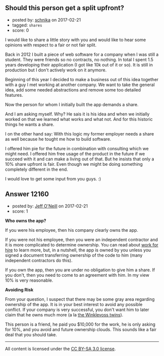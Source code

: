 ## Should this person get a split upfront?

- posted by: [schnika](https://stackexchange.com/users/2161540/schnika) on 2017-02-21
- tagged: `shares`
- score: 0

I would like to share a little story with you and would like to hear some opinions with respect to a fair or not fair split.

Back in 2012 I built a piece of web software for a company when I was still a student. They were friends so no contracts, no nothing. In total I spent 1.5 years developing their application (I got like 10k out of it or so). It is still in production but I don't actively work on it anymore.

Beginning of this year I decided to make a business out of this idea together with a guy I met working at another company. We want to take the general idea, add some needed abstractions and remove some too detailed features.

Now the person for whom I initially built the app demands a share.

And I am asking myself. Why? He sais it is his idea and when we initially worked on that we learned what works and what not. And for this historic things he wants a share.

I on the other hand say: With this logic my former employer needs a share as well because he tought me how to build software.

I offered him pie for the future in combination with consulting which we might need. I offered him free usage of the product in the future if we succeed with it and can make a living out of that. But he insists that only a 10% share upfront is fair. Even though we might be doing something completely different in the end.

I would love to get some input from you guys. :)




## Answer 12160

- posted by: [Jeff O'Neill](https://stackexchange.com/users/46273/jeff-o-neill) on 2017-02-21
- score: 1

<p><strong>Who owns the app?</strong></p>

<p>If you were his employee, then his company clearly owns the app.  </p>

<p>If you were not his employee, then you were an independent contractor and it is more complicated to determine ownership.  You can read about <a href="https://en.wikipedia.org/wiki/Work_for_hire" rel="nofollow noreferrer">work for hire</a> to learn more, but, in a nutshell, the app is owned by you unless you signed a document transferring ownership of the code to him (many independent contractors do this).</p>

<p>If you own the app, then you are under no obligation to give him a share.  If you don't, then you need to come to an agreement with him.  In my view 10% is very reasonable.</p>

<p><strong>Avoiding Risk</strong></p>

<p>From your question, I suspect that there may be some gray area regarding ownership of the app.  It is in your best interest to avoid any possible conflict.  If your company is very successful, you don't want him to later claim that he owns much more (a la <a href="https://en.wikipedia.org/wiki/Winklevoss_twins" rel="nofollow noreferrer">the Winklevoss twins</a>).</p>

<p>This person is a friend, he paid you $10,000 for the work, he is only asking for 10%, and you avoid and future ownership clouds.  This sounds like a fair deal that you should take.</p>




---

All content is licensed under the [CC BY-SA 3.0 license](https://creativecommons.org/licenses/by-sa/3.0/).
